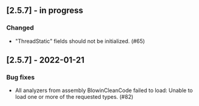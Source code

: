 ## [2.5.7] - in progress
### Changed
- "ThreadStatic" fields should not be initialized. (#65)


## [2.5.7] - 2022-01-21
### Bug fixes
- All analyzers from assembly BlowinCleanCode failed to load: Unable to load one or more of the requested types. (#82)
